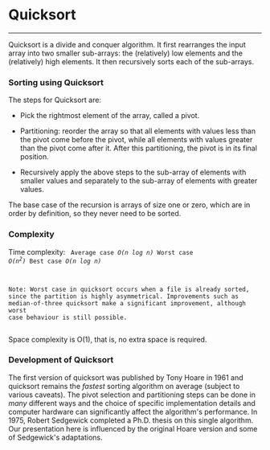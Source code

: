 # Quicksort

---

Quicksort is a divide and conquer algorithm. It first rearranges the input
array into two smaller sub-arrays: the (relatively) low elements and the
(relatively) high elements. It then recursively sorts each of the sub-arrays.

### Sorting using Quicksort

The steps for Quicksort are:

* Pick the rightmost element of the array, called a pivot.

* Partitioning: reorder the array so that all elements with values less than the pivot come before the pivot, while all elements with values greater than the pivot come after it. After this partitioning, the pivot is in its final position.

* Recursively apply the above steps to the sub-array of elements with smaller values and separately to the sub-array of elements with greater values.

The base case of the recursion is arrays of size one or zero, which are in order by definition, so they never need to be sorted.


### Complexity

Time complexity:
<code>
   Average case     <i>O(n log n)</i>
   Worst case       <i>O(n<sup>2</sup>)</i>
   Best case        <i>O(n log n)</i>

Note: Worst case in quicksort occurs when a file is already sorted, since the partition is highly asymmetrical. Improvements such as median-of-three quicksort make a significant improvement, although worst case behaviour is still possible.  
</code>

Space complexity is O(1), that is, no extra space is required.



### Development of Quicksort

The first version of quicksort was published by Tony Hoare in 1961 and
quicksort remains the *fastest* sorting algorithm on average (subject to
various caveats).  The pivot selection and partitioning steps can be
done in *many* different ways and the choice of specific implementation
details and computer hardware can significantly affect the algorithm's
performance. In 1975, Robert Sedgewick completed a Ph.D. thesis on this
single algorithm.  Our presentation here is influenced by the original
Hoare version and some of Sedgewick's adaptations. 